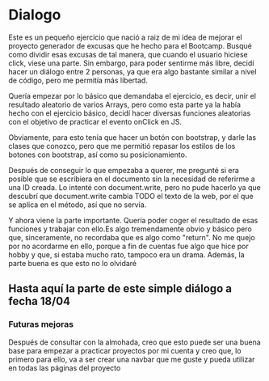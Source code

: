 <H1>Dialogo</h1>
<p>Este es un pequeño ejercicio que nació a raiz de mi idea de mejorar el proyecto generador de excusas que he hecho para el Bootcamp. Busqué como dividir esas excusas de tal manera, que cuando el usuario hiciese click, viese una parte. Sin embargo, para poder sentirme más libre, decidí hacer un diálogo entre 2 personas, ya que era algo bastante similar a nivel de código, pero me permitía más libertad.</p>
<p>Quería empezar por lo básico que demandaba el ejercicio, es decir, unir el resultado aleatorio de varios Arrays, pero como esta parte ya la había hecho con el ejercicio básico, decidí hacer diversas funciones aleatorias con el objetivo de practicar el evento onClick en JS.</p>
<p>Obviamente, para esto tenía que hacer un botón con bootstrap, y  darle las clases que conozco, pero que me permitió repasar los estilos de los botones con bootstrap, así como su posicionamiento.</p>
<p>Después de conseguir lo que empezaba a querer, me pregunté si era posible que se escribiera en el documento sin la necesidad de referirme a una ID creada. Lo intenté con document.write, pero no pude hacerlo ya que descubrí que document.write cambia TODO el texto de la web, por el que se aplica en el método, así que no servía.</p>
<p>Y ahora viene la parte importante. Quería poder coger el resultado de esas funciones y trabajar con ello.Es algo tremendamente obvio y básico pero que, sinceramente, no recordaba que es algo como "return". No me quejo por no acordarme en ello, porque a fin de cuentas fue algo que hice por hobby y que, si estaba mucho rato, tampoco era un drama. Además, la parte buena es que esto no lo olvidaré</p>
<h2>Hasta aquí la parte de este simple diálogo a fecha 18/04</h2>
<h3>Futuras mejoras</h3>
<p>Después de consultar con la almohada, creo que esto puede ser una buena base para empezar a practicar proyectos por mi cuenta y creo que, lo primero para ello, va a ser crear una navbar que me guste y pueda utilizar en todas las páginas del proyecto</p>
